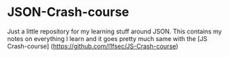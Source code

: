 # JSON-Crash-course
 Just a little repository for my learning stuff around JSON. 
This contains my notes on everything I learn and it goes pretty much same with the [JS Crash-course] (https://github.com/l1fsec/JS-Crash-course)
